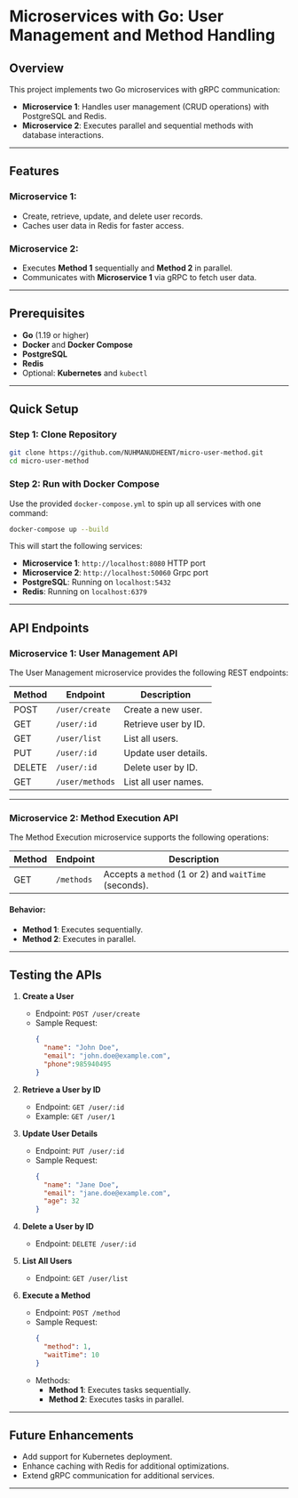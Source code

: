 # **Microservices with Go: User Management and Method Handling**

## **Overview**
This project implements two Go microservices with gRPC communication:  
- **Microservice 1**: Handles user management (CRUD operations) with PostgreSQL and Redis.  
- **Microservice 2**: Executes parallel and sequential methods with database interactions.

---

## **Features**
### **Microservice 1**:  
- Create, retrieve, update, and delete user records.  
- Caches user data in Redis for faster access.  

### **Microservice 2**:  
- Executes **Method 1** sequentially and **Method 2** in parallel.  
- Communicates with **Microservice 1** via gRPC to fetch user data.

---

## **Prerequisites**
- **Go** (1.19 or higher)  
- **Docker** and **Docker Compose**  
- **PostgreSQL**  
- **Redis**  
- Optional: **Kubernetes** and `kubectl`  

---

## **Quick Setup**

### **Step 1: Clone Repository**
```bash
git clone https://github.com/NUHMANUDHEENT/micro-user-method.git
cd micro-user-method
```

### **Step 2: Run with Docker Compose**
Use the provided `docker-compose.yml` to spin up all services with one command:  
```bash
docker-compose up --build
```

This will start the following services:  
- **Microservice 1**: `http://localhost:8080`  HTTP port
- **Microservice 2**: `http://localhost:50060` Grpc port 
- **PostgreSQL**: Running on `localhost:5432`  
- **Redis**: Running on `localhost:6379`

---

## **API Endpoints**

### **Microservice 1**: User Management API
The User Management microservice provides the following REST endpoints:

| Method | Endpoint         | Description                   |
|--------|------------------|-------------------------------|
| POST   | `/user/create`   | Create a new user.            |
| GET    | `/user/:id`      | Retrieve user by ID.          |
| GET    | `/user/list`     | List all users.               |
| PUT    | `/user/:id`      | Update user details.          |
| DELETE | `/user/:id`      | Delete user by ID.            |
| GET    | `/user/methods`  | List all user names.          |

---

### **Microservice 2**: Method Execution API
The Method Execution microservice supports the following operations:

| Method | Endpoint | Description                                                 |
|--------|----------|-------------------------------------------------------------|
| GET   | `/methods` | Accepts a `method` (1 or 2) and `waitTime` (seconds).  |

#### **Behavior**:
- **Method 1**: Executes sequentially.  
- **Method 2**: Executes in parallel.

---

## **Testing the APIs**

1. **Create a User**  
   - Endpoint: `POST /user/create`  
   - Sample Request:  
     ```json
     {
       "name": "John Doe",
       "email": "john.doe@example.com",
       "phone":985940495
     }
     ```

2. **Retrieve a User by ID**  
   - Endpoint: `GET /user/:id`  
   - Example: `GET /user/1`

3. **Update User Details**  
   - Endpoint: `PUT /user/:id`  
   - Sample Request:  
     ```json
     {
       "name": "Jane Doe",
       "email": "jane.doe@example.com",
       "age": 32
     }
     ```

4. **Delete a User by ID**  
   - Endpoint: `DELETE /user/:id`

5. **List All Users**  
   - Endpoint: `GET /user/list`

6. **Execute a Method**  
   - Endpoint: `POST /method`  
   - Sample Request:  
     ```json
     {
       "method": 1,
       "waitTime": 10
     }
     ```
   - Methods:
     - **Method 1**: Executes tasks sequentially.  
     - **Method 2**: Executes tasks in parallel.  


---

## **Future Enhancements**
- Add support for Kubernetes deployment.  
- Enhance caching with Redis for additional optimizations.  
- Extend gRPC communication for additional services.

---
